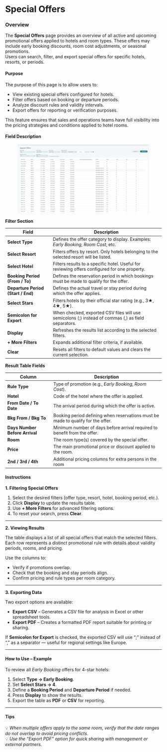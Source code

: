# Special Offers

### **Overview**

The **Special Offers** page provides an overview of all active and upcoming promotional offers applied to hotels and room types. These offers may include early booking discounts, room cost adjustments, or seasonal promotions.\
Users can search, filter, and export special offers for specific hotels, resorts, or periods.

#### **Purpose**

The purpose of this page is to allow users to:

* View existing special offers configured for hotels.
* Filter offers based on booking or departure periods.
* Analyze discount rules and validity intervals.
* Export offers for reporting or verification purposes.

This feature ensures that sales and operations teams have full visibility into the pricing strategies and conditions applied to hotel rooms.

#### **Field Description**

<figure><img src=".gitbook/assets/image (2) (1) (1) (1) (1) (1).png" alt=""><figcaption></figcaption></figure>

**Filter Section**

| **Field**                          | **Description**                                                                                     |
| ---------------------------------- | --------------------------------------------------------------------------------------------------- |
| **Select Type**                    | Defines the offer category to display. Examples: _Early Booking_, _Room Cost_, etc.                 |
| **Select Resort**                  | Filters offers by resort. Only hotels belonging to the selected resort will be listed.              |
| **Select Hotel**                   | Filters results to a specific hotel. Useful for reviewing offers configured for one property.       |
| **Booking Period (From / To)**     | Defines the reservation period in which bookings must be made to qualify for the offer.             |
| **Departure Period (Start / End)** | Defines the actual travel or stay period during which the offer applies.                            |
| **Select Stars**                   | Filters hotels by their official star rating (e.g., 3★, 4★, 5★).                                    |
| **Semicolon for Export**           | When checked, exported CSV files will use semicolons (;) instead of commas (,) as field separators. |
| **Display**                        | Refreshes the results list according to the selected filters.                                       |
| **+ More Filters**                 | Expands additional filter criteria, if available.                                                   |
| **Clear**                          | Resets all filters to default values and clears the current selection.                              |

**Result Table Fields**

| **Column**                     | **Description**                                                                  |
| ------------------------------ | -------------------------------------------------------------------------------- |
| **Rule Type**                  | Type of promotion (e.g., _Early Booking_, _Room Cost_).                          |
| **Hotel**                      | Code of the hotel where the offer is applied.                                    |
| **From Date / To Date**        | The arrival period during which the offer is active.                             |
| **Bkg From / Bkg To**          | Booking period defining when reservations must be made to qualify for the offer. |
| **Days Number Before Arrival** | Minimum number of days before arrival required to benefit from the offer.        |
| **Room**                       | The room type(s) covered by the special offer.                                   |
| **Price**                      | The main promotional price or discount applied to the room.                      |
| **2nd / 3rd / 4th**            | Additional pricing columns for extra persons in the room                         |

#### **Instructions**

**1. Filtering Special Offers**

1. Select the desired filters (offer type, resort, hotel, booking period, etc.).
2. Click **Display** to update the results table.
3. Use **+ More Filters** for advanced filtering options.
4. To reset your search, press **Clear**.

***

**2. Viewing Results**

The table displays a list of all special offers that match the selected filters.\
Each row represents a distinct promotional rule with details about validity periods, rooms, and pricing.

Use the columns to:

* Verify if promotions overlap.
* Check that the booking and stay periods align.
* Confirm pricing and rule types per room category.

***

**3. Exporting Data**

Two export options are available:

* **Export CSV** – Generates a CSV file for analysis in Excel or other spreadsheet tools.
* **Export PDF** – Creates a formatted PDF report suitable for printing or sharing.

If **Semicolon for Export** is checked, the exported CSV will use “;” instead of “,” as a separator — useful for regional settings like Europe.

***

#### **How to Use – Example**

To review all _Early Booking_ offers for 4-star hotels:

1. Select **Type → Early Booking**.
2. Set **Select Stars → 4**.
3. Define a **Booking Period** and **Departure Period** if needed.
4. Press **Display** to show the results.
5. Export the table as **PDF** or **CSV** for reporting.

***

#### **Tips**

💡 _When multiple offers apply to the same room, verify that the date ranges do not overlap to avoid pricing conflicts._\
💡 _Use the “Export PDF” option for quick sharing with management or external partners._
